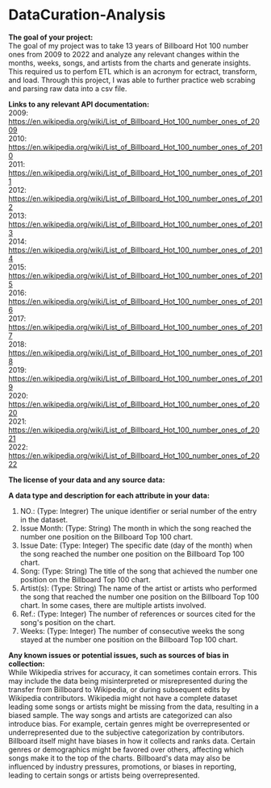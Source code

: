 # DataCuration-Analysis
**The goal of your project:**                                                                                               
The goal of my project was to take 13 years of Billboard Hot 100 number ones from 2009 to 2022 and analyze any relevant changes within the months, weeks, songs, and artists from the charts and generate insights. This required us to perfom ETL which is an acronym for ectract, transform, and load. Through this project, I was able to further practice web scrabing and parsing raw data into a csv file.                                                                                        
                                                                                       
 **Links to any relevant API documentation:**                                                                                            
 2009: https://en.wikipedia.org/wiki/List_of_Billboard_Hot_100_number_ones_of_2009                        
2010: https://en.wikipedia.org/wiki/List_of_Billboard_Hot_100_number_ones_of_2010           
                                                                                       2011: https://en.wikipedia.org/wiki/List_of_Billboard_Hot_100_number_ones_of_2011          
                                                                                       2012: https://en.wikipedia.org/wiki/List_of_Billboard_Hot_100_number_ones_of_2012           
                                                                                        2013: https://en.wikipedia.org/wiki/List_of_Billboard_Hot_100_number_ones_of_2013           
                                                                                       2014: https://en.wikipedia.org/wiki/List_of_Billboard_Hot_100_number_ones_of_2014           
                                                                                       2015: https://en.wikipedia.org/wiki/List_of_Billboard_Hot_100_number_ones_of_2015                                                                
                                                                                       2016: https://en.wikipedia.org/wiki/List_of_Billboard_Hot_100_number_ones_of_2016                                                                 
                                                                                                                                          2017: https://en.wikipedia.org/wiki/List_of_Billboard_Hot_100_number_ones_of_2017                                                                                                                                                                                                   
                                                                                      2018: https://en.wikipedia.org/wiki/List_of_Billboard_Hot_100_number_ones_of_2018                                                                                                                                                                                                        
           2019: https://en.wikipedia.org/wiki/List_of_Billboard_Hot_100_number_ones_of_2019                                                                                                                                                                                            
     2020: https://en.wikipedia.org/wiki/List_of_Billboard_Hot_100_number_ones_of_2020                                                                                                                                                                                             
    2021: https://en.wikipedia.org/wiki/List_of_Billboard_Hot_100_number_ones_of_2021                                                                                                                                                                                              
       2022: https://en.wikipedia.org/wiki/List_of_Billboard_Hot_100_number_ones_of_2022                                                    
                                                     
**The license of your data and any source data:**                                                                                           

                       
**A data type and description for each attribute in your data:**                                                            
1. NO.: (Type: Integrer) The unique identifier or serial number of the entry in the dataset.                     
2. Issue Month: (Type: String) The month in which the song reached the number one position on the Billboard Top 100 chart.                                                                                                            
3. Issue Date: (Type: Integer) The specific date (day of the month) when the song reached the number one position on the Billboard Top 100 chart.                                                                                                  
4. Song: (Type: String) The title of the song that achieved the number one position on the Billboard Top 100 chart.       
5. Artist(s): (Type: String) The name of the artist or artists who performed the song that reached the number one position on the Billboard Top 100 chart. In some cases, there are multiple artists involved.                                                                                                                                  
 6. Ref.: (Type: Integer) The number of references or sources cited for the song's position on the chart.                                                                                                                                       
 7. Weeks: (Type: Integer) The number of consecutive weeks the song stayed at the number one position on the Billboard Top 100 chart.
                                     
**Any known issues or potential issues, such as sources of bias in collection:**                                                        
While Wikipedia strives for accuracy, it can sometimes contain errors. This may include the data being misinterpreted or misrepresented during the transfer from Billboard to Wikipedia, or during subsequent edits by Wikipedia contributors. Wikipedia might not have a complete dataset leading some songs or artists might be missing from the data, resulting in a biased sample. The way songs and artists are categorized can also introduce bias. For example, certain genres might be overrepresented or underrepresented due to the subjective categorization by contributors. Billboard itself might have biases in how it collects and ranks data. Certain genres or demographics might be favored over others, affecting which songs make it to the top of the charts. Billboard's data may also be influenced by industry pressures, promotions, or biases in reporting, leading to certain songs or artists being overrepresented.
